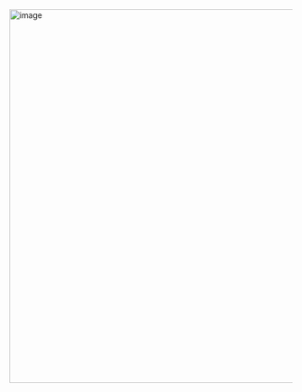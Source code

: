 <img width="665" alt="image" src="https://user-images.githubusercontent.com/105786517/223114862-e167b884-5015-43c3-ad5c-e04175f70da0.png">
